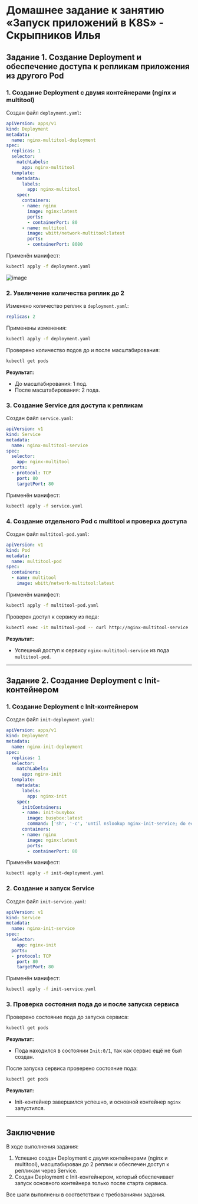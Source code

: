 # Домашнее задание к занятию «Запуск приложений в K8S» - Скрыпников Илья

## Задание 1. Создание Deployment и обеспечение доступа к репликам приложения из другого Pod

### 1. Создание Deployment с двумя контейнерами (nginx и multitool)

Создан файл `deployment.yaml`:

```yaml
apiVersion: apps/v1
kind: Deployment
metadata:
  name: nginx-multitool-deployment
spec:
  replicas: 1
  selector:
    matchLabels:
      app: nginx-multitool
  template:
    metadata:
      labels:
        app: nginx-multitool
    spec:
      containers:
      - name: nginx
        image: nginx:latest
        ports:
        - containerPort: 80
      - name: multitool
        image: wbitt/network-multitool:latest
        ports:
        - containerPort: 8080
```

Применён манифест:

```bash
kubectl apply -f deployment.yaml
```
![image](https://github.com/user-attachments/assets/c2ac6711-bb53-47a0-aa8b-cfb8274eb286)

### 2. Увеличение количества реплик до 2

Изменено количество реплик в `deployment.yaml`:

```yaml
replicas: 2
```

Применены изменения:

```bash
kubectl apply -f deployment.yaml
```

Проверено количество подов до и после масштабирования:

```bash
kubectl get pods
```

**Результат:**
- До масштабирования: 1 под.
- После масштабирования: 2 пода.

### 3. Создание Service для доступа к репликам

Создан файл `service.yaml`:

```yaml
apiVersion: v1
kind: Service
metadata:
  name: nginx-multitool-service
spec:
  selector:
    app: nginx-multitool
  ports:
  - protocol: TCP
    port: 80
    targetPort: 80
```

Применён манифест:

```bash
kubectl apply -f service.yaml
```

### 4. Создание отдельного Pod с multitool и проверка доступа

Создан файл `multitool-pod.yaml`:

```yaml
apiVersion: v1
kind: Pod
metadata:
  name: multitool-pod
spec:
  containers:
  - name: multitool
    image: wbitt/network-multitool:latest
```

Применён манифест:

```bash
kubectl apply -f multitool-pod.yaml
```

Проверен доступ к сервису из пода:

```bash
kubectl exec -it multitool-pod -- curl http://nginx-multitool-service
```

**Результат:**
- Успешный доступ к сервису `nginx-multitool-service` из пода `multitool-pod`.

---

## Задание 2. Создание Deployment с Init-контейнером

### 1. Создание Deployment с Init-контейнером

Создан файл `init-deployment.yaml`:

```yaml
apiVersion: apps/v1
kind: Deployment
metadata:
  name: nginx-init-deployment
spec:
  replicas: 1
  selector:
    matchLabels:
      app: nginx-init
  template:
    metadata:
      labels:
        app: nginx-init
    spec:
      initContainers:
      - name: init-busybox
        image: busybox:latest
        command: ['sh', '-c', 'until nslookup nginx-init-service; do echo waiting for service; sleep 2; done;']
      containers:
      - name: nginx
        image: nginx:latest
        ports:
        - containerPort: 80
```

Применён манифест:

```bash
kubectl apply -f init-deployment.yaml
```

### 2. Создание и запуск Service

Создан файл `init-service.yaml`:

```yaml
apiVersion: v1
kind: Service
metadata:
  name: nginx-init-service
spec:
  selector:
    app: nginx-init
  ports:
  - protocol: TCP
    port: 80
    targetPort: 80
```

Применён манифест:

```bash
kubectl apply -f init-service.yaml
```

### 3. Проверка состояния пода до и после запуска сервиса

Проверено состояние пода до запуска сервиса:

```bash
kubectl get pods
```

**Результат:**
- Пода находился в состоянии `Init:0/1`, так как сервис ещё не был создан.

После запуска сервиса проверено состояние пода:

```bash
kubectl get pods
```

**Результат:**
- Init-контейнер завершился успешно, и основной контейнер `nginx` запустился.

---

## Заключение

В ходе выполнения задания:
1. Успешно создан Deployment с двумя контейнерами (nginx и multitool), масштабирован до 2 реплик и обеспечен доступ к репликам через Service.
2. Создан Deployment с Init-контейнером, который обеспечивает запуск основного контейнера только после старта сервиса.

Все шаги выполнены в соответствии с требованиями задания.
